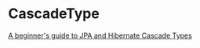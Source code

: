 # CascadeType

[A beginner's guide to JPA and Hibernate Cascade Types](https://vladmihalcea.com/a-beginners-guide-to-jpa-and-hibernate-cascade-types/)
